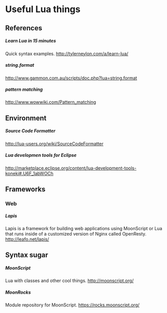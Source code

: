 # Useful Lua things


## References

##### Learn Lua in 15 minutes
Quick syntax examples. http://tylerneylon.com/a/learn-lua/

##### string.format
http://www.gammon.com.au/scripts/doc.php?lua=string.format

##### pattern matching
http://www.wowwiki.com/Pattern_matching


## Environment

##### Source Code Formatter
http://lua-users.org/wiki/SourceCodeFormatter

##### Lua developmen tools for Eclipse
http://marketplace.eclipse.org/content/lua-development-tools-koneki#.U6F_1abWOCh


## Frameworks

### Web

##### Lapis
Lapis is a framework for building web applications using MoonScript or Lua that runs inside of a customized version of Nginx called OpenResty.
http://leafo.net/lapis/

## Syntax sugar

##### MoonScript
Lua with classes and other cool things.
http://moonscript.org/
##### MoonRocks
Module repository for MoonScript.
https://rocks.moonscript.org/